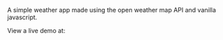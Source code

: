 A simple weather app made using the open weather map API and vanilla javascript.

View a live demo at: 
